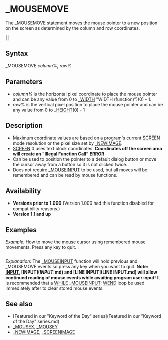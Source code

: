 # _MOUSEMOVE

The _MOUSEMOVE statement moves the mouse pointer to a new position on the screen as determined by the column and row coordinates.

  

|  |

## Syntax

_MOUSEMOVE *column%*, *row%*
  

## Parameters

* *column%* is the horizontal pixel coordinate to place the mouse pointer and can be any value from 0 to [_WIDTH](_WIDTH.md) "WIDTH (function)")(0) - 1.
* *row%* is the vertical pixel position to place the mouse pointer and can be any value from 0 to [_HEIGHT](_HEIGHT.md)(0) - 1

  

## Description

* Maximum coordinate values are based on a program's current [SCREEN](SCREEN.md) mode resolution or the pixel size set by [_NEWIMAGE](_NEWIMAGE.md).
* [SCREEN](SCREEN.md) 0 uses text block coordinates. **Coordinates off the screen area will create an "Illegal Function Call" [ERROR](ERROR.md)**
* Can be used to position the pointer to a default dialog button or move the cursor away from a button so it is not clicked twice.
* Does not require [_MOUSEINPUT](_MOUSEINPUT.md) to be used, but all moves will be remembered and can be read by mouse functions.

  

## Availability

* **Versions prior to 1.000** (Version 1.000 had this function disabled for compatibility reasons.)
* **Version 1.1 and up**

  

## Examples

*Example:* How to move the mouse cursor using remembered mouse movements. Press any key to quit.

``` [SCREEN](SCREEN.md) 12 i = [_MOUSEINPUT](_MOUSEINPUT.md) 'start reading mouse events before INPUT to hold in memory [PRINT](PRINT.md) [INPUT](INPUT.md) "Move the mouse pointer and make a few clicks, then press Enter!", dummy$ _MOUSEMOVE 1, 1 DO: [_LIMIT](_LIMIT.md) 30     count = count + 1     i = [_MOUSEINPUT](_MOUSEINPUT.md)     x = [_MOUSEX](_MOUSEX.md): y = [_MOUSEY](_MOUSEY.md)     b = [_MOUSEBUTTON](_MOUSEBUTTON.md)(1)     [PRINT](PRINT.md) count, x, y, b     _MOUSEMOVE x, y [LOOP](LOOP.md) [UNTIL](UNTIL.md) i = 0 [OR](OR.md) "OR (boolean)") [INKEY$](INKEY$.md) > "" [PRINT](PRINT.md) "Done!"  
```

*Explanation:* The [_MOUSEINPUT](_MOUSEINPUT.md) function will hold previous and _MOUSEMOVE events so press any key when you want to quit.
**Note: [INPUT](INPUT.md), [INPUT$](INPUT$.md) and [LINE INPUT](LINE INPUT.md) will allow continued reading of mouse events while awaiting program user input!**
It is recommended that a [WHILE](WHILE.md) [_MOUSEINPUT](_MOUSEINPUT.md): [WEND](WEND.md) loop be used immediately after to clear stored mouse events.
  

## See also

* [Featured in our "Keyword of the Day" series](Featured in our "Keyword of the Day" series.md)
* [_MOUSEX](_MOUSEX.md), [_MOUSEY](_MOUSEY.md)
* [_NEWIMAGE](_NEWIMAGE.md), [_SCREENIMAGE](_SCREENIMAGE.md)

  
